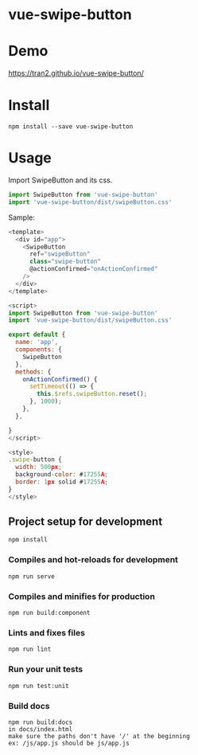# vue-swipe-button

# Demo
https://tran2.github.io/vue-swipe-button/

# Install

```
npm install --save vue-swipe-button
```

# Usage
Import SwipeButton and its css.

```javascript
import SwipeButton from 'vue-swipe-button'
import 'vue-swipe-button/dist/swipeButton.css'
```

Sample:

```javascript
<template>
  <div id="app">
    <SwipeButton
      ref="swipeButton"
      class="swipe-button"
      @actionConfirmed="onActionConfirmed"
    />
  </div>
</template>

<script>
import SwipeButton from 'vue-swipe-button'
import 'vue-swipe-button/dist/swipeButton.css'

export default {
  name: 'app',
  components: {
    SwipeButton
  },
  methods: {
    onActionConfirmed() {
      setTimeout(() => {
        this.$refs.swipeButton.reset();
      }, 1000);
    },
  },

}
</script>

<style>
.swipe-button {
  width: 500px;
  background-color: #17255A;
  border: 1px solid #17255A;
}
</style>

```

## Project setup for development
```
npm install
```

### Compiles and hot-reloads for development
```
npm run serve
```

### Compiles and minifies for production
```
npm run build:component
```

### Lints and fixes files
```
npm run lint
```

### Run your unit tests
```
npm run test:unit
```

### Build docs 
```
npm run build:docs
in docs/index.html
make sure the paths don't have '/' at the beginning
ex: /js/app.js should be js/app.js
```

